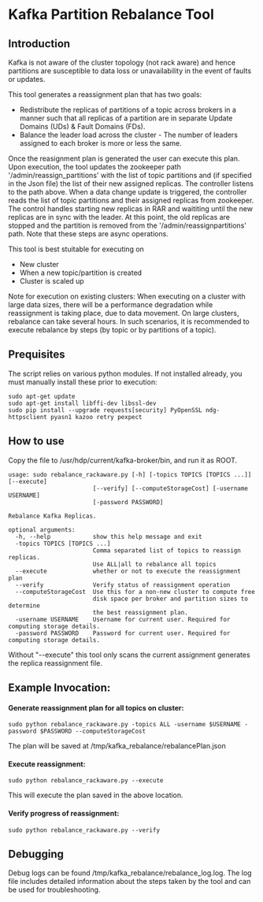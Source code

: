 # Kafka Partition Rebalance Tool

## Introduction
Kafka is not aware of the cluster topology (not rack aware) and hence partitions are susceptible to data loss or unavailability in the event of faults or updates. 

This tool generates a reassignment plan that has two goals:
- Redistribute the replicas of partitions of a topic across brokers in a manner such that all replicas of a partition are in separate Update Domains (UDs) & Fault Domains (FDs).
- Balance the leader load across the cluster - The number of leaders assigned to each broker is more or less the same. 

Once the reasignment plan is generated the user can execute this plan. Upon execution, the tool updates the zookeeper path '/admin/reassign_partitions' with the list of topic partitions and (if specified in the Json file) the list of their new assigned replicas. The controller listens to the path above. When a data change update is triggered, the controller reads the list of topic partitions and their assigned replicas from zookeeper. The control handles starting new replicas in RAR and waititing until the new replicas are in sync with the leader. At this point, the old replicas are stopped and the partition is removed from the '/admin/reassignpartitions' path. Note that these steps are async operations.

This tool is best stuitable for executing on 
- New cluster
- When a new topic/partition is created
- Cluster is scaled up

Note for execution on existing clusters:
When executing on a cluster with large data sizes, there will be a performance degradation while reassignment is taking place, due to data movement. On large clusters, rebalance can take several hours. In such scenarios, it is recommended to execute rebalance by steps (by topic or by partitions of a topic).

## Prequisites
The script relies on various python modules. If not installed already, you must manually install these prior to execution:
```
sudo apt-get update
sudo apt-get install libffi-dev libssl-dev
sudo pip install --upgrade requests[security] PyOpenSSL ndg-httpsclient pyasn1 kazoo retry pexpect
```

## How to use
Copy the file to /usr/hdp/current/kafka-broker/bin, and run it as ROOT.

```
usage: sudo rebalance_rackaware.py [-h] [-topics TOPICS [TOPICS ...]] [--execute]
                        [--verify] [--computeStorageCost] [-username USERNAME]
                        [-password PASSWORD]

Rebalance Kafka Replicas.

optional arguments:
  -h, --help            show this help message and exit
  -topics TOPICS [TOPICS ...]
                        Comma separated list of topics to reassign replicas.
                        Use ALL|all to rebalance all topics
  --execute             whether or not to execute the reassignment plan
  --verify              Verify status of reassignment operation
  --computeStorageCost  Use this for a non-new cluster to compute free
                        disk space per broker and partition sizes to determine
                        the best reassignment plan.
  -username USERNAME    Username for current user. Required for computing storage details.
  -password PASSWORD    Password for current user. Required for computing storage details.
```

Without "--execute" this tool only scans the current assignment generates the replica reassignment file.

## Example Invocation:

#### Generate reassignment plan for all topics on cluster:

```sudo python rebalance_rackaware.py -topics ALL -username $USERNAME -password $PASSWORD --computeStorageCost```

The plan will be saved at /tmp/kafka_rebalance/rebalancePlan.json

#### Execute reassignment:

```sudo python rebalance_rackaware.py --execute```

This will execute the plan saved in the above location.

#### Verify progress of reassignment:

```sudo python rebalance_rackaware.py --verify```


## Debugging
Debug logs can be found /tmp/kafka_rebalance/rebalance_log.log.
The log file includes detailed information about the steps taken by the tool and can be used for troubleshooting.
